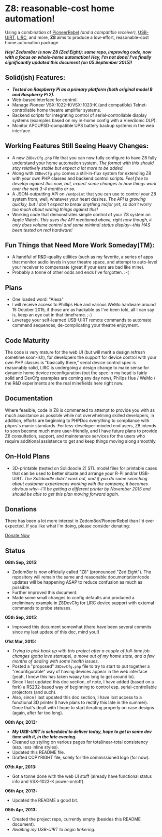 Z8: reasonable-cost home automation!
========

Using a combination of [PioneerRebel](https://github.com/QuinnEbert/PioneerRebel "PioneerRebel") *(and a compatible receiver)*, [USB-UIRT](http://www.usbuirt.com "USB-UIRT"), [LIRC](http://www.lirc.org "LIRC"), and more, **Z8** aims to produce a low-effort, reasonable-cost home automation package.

***Hey!  Zedom8or is now Z8 (Zed Eight): same repo, improving code, now with a focus on whole-home automation!***
***Hey, I'm not done!  I've finally significantly updated this document (on 05 September 2015)!***

Solid(ish) Features:
--------------------

* ***Tested on Raspberry Pi as a primary platform (both original model B and Raspberry Pi 2).***
* Web-based interface for control.
* Manage Pioneer VSX-1022-K/VSX-1023-K (and compatible) Telnet-controllable home theatre amplifier systems.
* Backend scripts for integrating control of serial-controllable display systems (examples based on my in-home config with a ViewSonic DLP).
* Monitor APCUPSD-compatible UPS battery backup systems in the web interface.

Working Features Still Seeing Heavy Changes:
--------------------------------------------

+ A new `Z8DevCfg.php` file that you can now fully configure to have Z8 fully understand your home automation system.  *The format with this should stay relatively stable but expect a lot more to be added.*
+ Along with `Z8DevCfg.php` comes a still-in-flux system for extending Z8 with your own PHP classes and backend control scripts.  *Feel free to develop against this now, but, expect some changes to how things work over the next 3-4 months or so.*
+ A JSON-outputting API on `/endpoint` that you can use to control your Z8 system from, well, whatever your heart desires.  *The API is growing quickly, but I don't expect to break anything major yet, so don't worry too much about writing things against this!*
+ Working code that demonstrates simple control of your Z8 system on Apple Watch.  *This uses the API mentioned above, right now though, it only does volume control and some minimal status display--this HAS been tested on real hardware!*

Fun Things that Need More Work Someday(TM):
-------------------------------------------

+ A handful of R&D-quality utilities (such as my favorite, a series of apps that monitor audio levels in your theatre space, and attempt to auto-level your receiver to compensate (great if your ears are bad like mine).
+ Probably a tonne of other odds and ends I've forgotten.  :-(

Plans
-----

* One loaded word: "Alexa"
* I will receive access to Phillips Hue and various WeMo hardware around 15 October 2015, if those are as hackable as I've been told, all I can say is, keep an eye out in that timeframe. ;-)
* Leverage your self-learned USB-UIRT remote commands to automate command sequences, de-complicating your theatre enjoyment.

Code Maturity
-------------

The code is very mature for the web UI (but will merit a design refresh sometime soon-ish), for developers the support for device control with your own PHP classes is "basically there," serial device control spec is reasonably solid, LIRC is undergoing a design change to make sense for dynamic home device reconfiguration (but the spec in my head is fairly solid and DevCfg examples are coming any day now), Philips Hue / WeMo / the R&D experiments are the real minefields here right now.

Documentation
-------------

Where feasible, code in Z8 is commented to attempt to provide you with as much assistance as possible while not overwhelming skilled developers, in addition, efforts are beginning to PHPDoc everything to compliance with phpcs's manic standards.  For less-developer-minded end users, Z8 intends to soon become much more user-friendly, and I have future plans to provide Z8 consultation, support, and maintenance services for the users who require additional assistance to get and keep things moving along smoothly.

On-Hold Plans
-------------

* 3D-printable (tested on Solidoodle 2) STL model files for printable cases that can be used to better situate and arrange your R-Pi and/or USB-UIRT.  *The Solidoodle didn't work out, and if you do some searching about customer experiences working with the company, it becomes obvious why--I'll be getting a different printer by November 2015 and should be able to get this plan moving forward again.*

Donations
------

There has been a lot more interest in Zedom8or/PioneerRebel than I'd ever expected.  If you like what I'm doing, please consider donating:

[Donate Now](http://quinnebert.net/z8donate/)

Status
------

**08th Sep, 2015:**

* Zedom8or is now officially called "Z8" (pronounced "Zed Eight").  The repository will remain the same and reasonable documentation/code updates will be happening ASAP to reduce confusion as much as possible.
* Further improved this document.
* Made some small changes to config defaults and produced a preliminary example in Z8DevCfg for LIRC device support with external commands to probe statuses.

**05th Sep, 2015:**

* Improved this document somewhat (there have been several commits since my last update of this doc, mind you!)

**01st Mar, 2015:**

* *Trying to pick back up with this project after a couple of full-time job changes (gotta love startups), a move out of my home state, and a few months of dealing with some health issues.*
* Posted a "proposed" `Z8DevCfg.php` file to try to start to put together a "reconfigurable" way of having devices appear in the web interface (yeah, I know this has taken waaay too long to get around to).
* Since I last updated this doc section, of note, I have added (based on a fork) a RS232-based way of beginning to control esp. serial-controllable projectors (and such).
* Also, since I last updated this doc section, I have lost access to a functional 3D printer (I have plans to rectify this late in the summer).  Once that's dealt with I hope to start iterating properly on case designs (again, after far too long).

**08th Apr, 2013:**

* ***My USB-UIRT is scheduled to deliver today, hope to get in some dev time with it, in the late evening.***
* Cleaned up styling on various pages for total/near-total consistency (esp. less inline styles).
* Updated this README file.
* Drafted COPYRIGHT file, solely for the commissioned logo (for now).

**07th Apr, 2013:**

* Got a tonne done with the web UI stuff (already have functional status info and VSX-1022-K power-on/off).

**06th Apr, 2013:**

* Updated the README a good bit.

**05th Apr, 2013:**

* Created the project repo, currently empty (besides this README document).
* *Awaiting my USB-UIRT to begin tinkering.*
